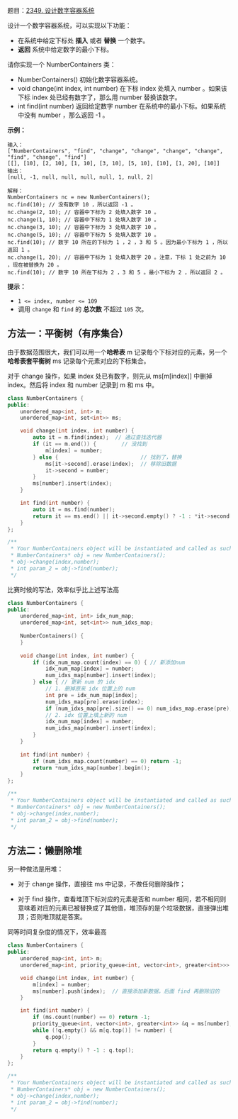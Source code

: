 题目：[2349. 设计数字容器系统](https://leetcode.cn/problems/design-a-number-container-system/)

设计一个数字容器系统，可以实现以下功能：

- 在系统中给定下标处 **插入** 或者 **替换** 一个数字。
- **返回** 系统中给定数字的最小下标。

请你实现一个 NumberContainers 类：

- NumberContainers() 初始化数字容器系统。
- void change(int index, int number) 在下标 index 处填入 number 。如果该下标 index 处已经有数字了，那么用 number 替换该数字。
- int find(int number) 返回给定数字 number 在系统中的最小下标。如果系统中没有 number ，那么返回 -1 。

**示例：**

```
输入：
["NumberContainers", "find", "change", "change", "change", "change", "find", "change", "find"]
[[], [10], [2, 10], [1, 10], [3, 10], [5, 10], [10], [1, 20], [10]]
输出：
[null, -1, null, null, null, null, 1, null, 2]

解释：
NumberContainers nc = new NumberContainers();
nc.find(10); // 没有数字 10 ，所以返回 -1 。
nc.change(2, 10); // 容器中下标为 2 处填入数字 10 。
nc.change(1, 10); // 容器中下标为 1 处填入数字 10 。
nc.change(3, 10); // 容器中下标为 3 处填入数字 10 。
nc.change(5, 10); // 容器中下标为 5 处填入数字 10 。
nc.find(10); // 数字 10 所在的下标为 1 ，2 ，3 和 5 。因为最小下标为 1 ，所以返回 1 。
nc.change(1, 20); // 容器中下标为 1 处填入数字 20 。注意，下标 1 处之前为 10 ，现在被替换为 20 。
nc.find(10); // 数字 10 所在下标为 2 ，3 和 5 。最小下标为 2 ，所以返回 2 。
```

**提示：**

- `1 <= index, number <= 109`
- 调用 `change` 和 `find` 的 **总次数** 不超过 `105` 次。

## 方法一：平衡树（有序集合）

由于数据范围很大，我们可以用一个**哈希表** m 记录每个下标对应的元素，另一个**哈希表套平衡树** ms 记录每个元素对应的下标集合。

对于 change 操作，如果 index 处已有数字，则先从 ms[m[index]] 中删掉 index。然后将 index 和 number 记录到 m 和 ms 中。

```c++
class NumberContainers {
public:
    unordered_map<int, int> m;
    unordered_map<int, set<int>> ms;

    void change(int index, int number) {
        auto it = m.find(index);  // 通过查找迭代器
        if (it == m.end()) {        // 没找到
            m[index] = number;
        } else {                          // 找到了，替换
            ms[it->second].erase(index);  // 移除旧数据
            it->second = number;
        }
        ms[number].insert(index);
    }

    int find(int number) {
        auto it = ms.find(number);
        return it == ms.end() || it->second.empty() ? -1 : *it->second.begin();
    }
};

/**
 * Your NumberContainers object will be instantiated and called as such:
 * NumberContainers* obj = new NumberContainers();
 * obj->change(index,number);
 * int param_2 = obj->find(number);
 */
```

比赛时候的写法，效率似乎比上述写法高

```c++
class NumberContainers {
public:
    unordered_map<int, int> idx_num_map;
    unordered_map<int, set<int>> num_idxs_map;
    
    NumberContainers() {
    }
    
    void change(int index, int number) {
        if (idx_num_map.count(index) == 0) { // 新添加num
            idx_num_map[index] = number;
            num_idxs_map[number].insert(index);
        } else { // 更新 num 的 idx
            // 1. 删掉原来 idx 位置上的 num
            int pre = idx_num_map[index];
            num_idxs_map[pre].erase(index);
            if (num_idxs_map[pre].size() == 0) num_idxs_map.erase(pre);
            // 2. idx 位置上填上新的 num
            idx_num_map[index] = number;
            num_idxs_map[number].insert(index);
        }
    }
    
    int find(int number) {
        if (num_idxs_map.count(number) == 0) return -1;
        return *num_idxs_map[number].begin();
    }
};

/**
 * Your NumberContainers object will be instantiated and called as such:
 * NumberContainers* obj = new NumberContainers();
 * obj->change(index,number);
 * int param_2 = obj->find(number);
 */
```

## 方法二：懒删除堆

另一种做法是用堆：

- 对于 change 操作，直接往 ms 中记录，不做任何删除操作；

- 对于 find 操作，查看堆顶下标对应的元素是否和 number 相同，若不相同则意味着对应的元素已被替换成了其他值，堆顶存的是个垃圾数据，直接弹出堆顶；否则堆顶就是答案。

同等时间复杂度的情况下，效率最高

```c++
class NumberContainers {
public:
    unordered_map<int, int> m;
    unordered_map<int, priority_queue<int, vector<int>, greater<int>>> ms;

    void change(int index, int number) {
        m[index] = number;
        ms[number].push(index);  // 直接添加新数据，后面 find 再删除旧的
    }

    int find(int number) {
        if (ms.count(number) == 0) return -1;
        priority_queue<int, vector<int>, greater<int>> &q = ms[number];
        while (!q.empty() && m[q.top()] != number) {
            q.pop();
        }
        return q.empty() ? -1 : q.top();
    }
};

/**
 * Your NumberContainers object will be instantiated and called as such:
 * NumberContainers* obj = new NumberContainers();
 * obj->change(index,number);
 * int param_2 = obj->find(number);
 */
```

